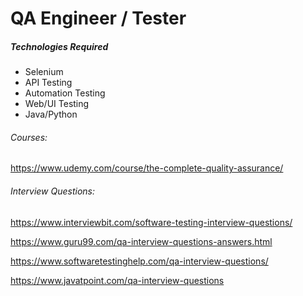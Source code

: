 # QA Engineer / Tester

##### Technologies Required

- Selenium
- API Testing
- Automation Testing
- Web/UI Testing
- Java/Python



###### Courses:

https://www.udemy.com/course/the-complete-quality-assurance/



###### Interview Questions:

https://www.interviewbit.com/software-testing-interview-questions/

https://www.guru99.com/qa-interview-questions-answers.html

https://www.softwaretestinghelp.com/qa-interview-questions/

https://www.javatpoint.com/qa-interview-questions

